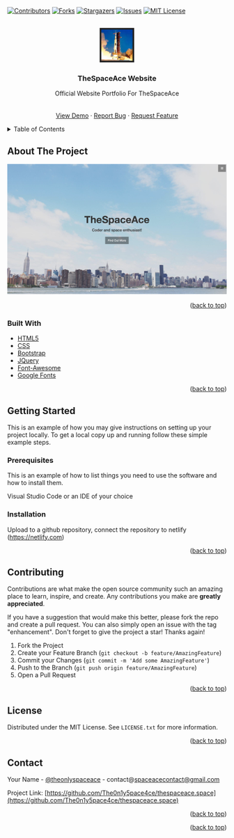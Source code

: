 <div id="top"></div>

[![Contributors][contributors-shield]][contributors-url]
[![Forks][forks-shield]][forks-url]
[![Stargazers][stars-shield]][stars-url]
[![Issues][issues-shield]][issues-url]
[![MIT License][license-shield]][license-url]



<!-- PROJECT LOGO -->
<br />
<div align="center">
  <a href="https://github.com/the0n1y5pace4ce/thespaceace.space">
    <img src="img/icon.jpeg" alt="Logo" width="80" height="80">
  </a>

<h3 align="center">TheSpaceAce Website</h3>

  <p align="center">
    Official Website Portfolio For TheSpaceAce
    <br />
    <br />
    <br />
    <a href="https://www.thespaceace.space">View Demo</a>
    ·
    <a href="https://github.com/The0n1y5pace4ce/thespaceace.space/issues">Report Bug</a>
    ·
    <a href="https://github.com/The0n1y5pace4ce/thespaceace.space/issues">Request Feature</a>
  </p>
</div>



<!-- TABLE OF CONTENTS -->
<details>
  <summary>Table of Contents</summary>
  <ol>
    <li>
      <a href="#about-the-project">About The Project</a>
      <ul>
        <li><a href="#built-with">Built With</a></li>
      </ul>
    </li>
    <li>
      <a href="#getting-started">Getting Started</a>
      <ul>
        <li><a href="#prerequisites">Prerequisites</a></li>
        <li><a href="#installation">Installation</a></li>
      </ul>
    </li>
  </ol>
</details>



<!-- ABOUT THE PROJECT -->
## About The Project
[![screenshot][product-screenshot]](https://thespaceace.space)



<p align="right">(<a href="#top">back to top</a>)</p>



### Built With

* [HTML5](https://www.developer.mozilla.org/en-US/docs/web/HTML)
* [CSS](https://www.developer.mozilla.org/en-US/docs/CSS)
* [Bootstrap](https://getbootstrap.com)
* [JQuery](https://jquery.com)
* [Font-Awesome](https://fontawesome.com)
* [Google Fonts](https://fonts.google.com)

<p align="right">(<a href="#top">back to top</a>)</p>



<!-- GETTING STARTED -->
## Getting Started

This is an example of how you may give instructions on setting up your project locally.
To get a local copy up and running follow these simple example steps.

### Prerequisites

This is an example of how to list things you need to use the software and how to install them.

Visual Studio Code or an IDE of your choice


### Installation

Upload to a github repository, connect the repository to netlify (https://netlify.com)

<p align="right">(<a href="#top">back to top</a>)</p>





<!-- CONTRIBUTING -->
## Contributing

Contributions are what make the open source community such an amazing place to learn, inspire, and create. Any contributions you make are **greatly appreciated**.

If you have a suggestion that would make this better, please fork the repo and create a pull request. You can also simply open an issue with the tag "enhancement".
Don't forget to give the project a star! Thanks again!

1. Fork the Project
2. Create your Feature Branch (`git checkout -b feature/AmazingFeature`)
3. Commit your Changes (`git commit -m 'Add some AmazingFeature'`)
4. Push to the Branch (`git push origin feature/AmazingFeature`)
5. Open a Pull Request

<p align="right">(<a href="#top">back to top</a>)</p>



<!-- LICENSE -->
## License

Distributed under the MIT License. See `LICENSE.txt` for more information.

<p align="right">(<a href="#top">back to top</a>)</p>



<!-- CONTACT -->
## Contact

Your Name - [@theonlyspaceace](https://twitter.com/theonlyspaceace) - contact@spaceacecontact@gmail.com

Project Link: [https://github.com/The0n1y5pace4ce/thespaceace.space](https://github.com/The0n1y5pace4ce/thespaceace.space)

<p align="right">(<a href="#top">back to top</a>)</p>

<p align="right">(<a href="#top">back to top</a>)</p>



<!-- MARKDOWN LINKS & IMAGES -->
<!-- https://www.markdownguide.org/basic-syntax/#reference-style-links -->
[contributors-shield]: https://img.shields.io/github/contributors/The0n1y5pace4ce/thespaceace.space.svg?style=for-the-badge
[contributors-url]: https://github.com/The0n1y5pace4ce/thespaceace.space/graphs/contributors
[forks-shield]: https://img.shields.io/github/forks/The0n1y5pace4ce/thespaceace.space.svg?style=for-the-badge
[forks-url]: https://github.com/The0n1y5pace4ce/thespaceace.space/network/members
[stars-shield]: https://img.shields.io/github/stars/The0n1y5pace4ce/thespaceace.space.svg?style=for-the-badge
[stars-url]: https://github.com/The0n1y5pace4ce/thespaceace.space/stargazers
[issues-shield]: https://img.shields.io/github/issues/The0n1y5pace4ce/thespaceace.space.svg?style=for-the-badge
[issues-url]: https://github.com/The0n1y5pace4ce/thespaceace.space/issues
[license-shield]: https://img.shields.io/github/license/The0n1y5pace4ce/thespaceace.space.svg?style=for-the-badge
[license-url]: https://github.com/The0n1y5pace4ce/thespaceace.space/blob/master/LICENSE.txt
[product-screenshot]: img/screenshot.png
